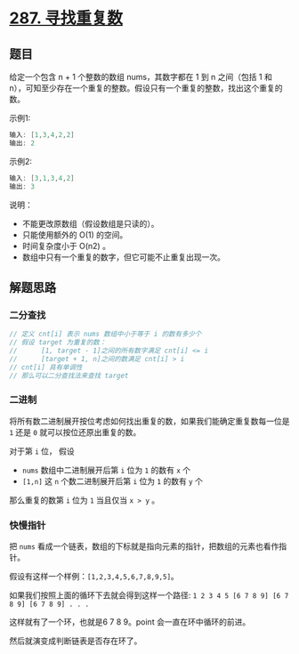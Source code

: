# [287. 寻找重复数](https://leetcode-cn.com/problems/find-the-duplicate-number/)

## 题目

给定一个包含 n + 1 个整数的数组 nums，其数字都在 1 到 n 之间（包括 1 和 n），可知至少存在一个重复的整数。假设只有一个重复的整数，找出这个重复的数。

示例1:

```c
输入: [1,3,4,2,2]
输出: 2
```

示例2:

```c
输入: [3,1,3,4,2]
输出: 3
```

说明：

* 不能更改原数组（假设数组是只读的）。
* 只能使用额外的 O(1) 的空间。
* 时间复杂度小于 O(n2) 。
* 数组中只有一个重复的数字，但它可能不止重复出现一次。

## 解题思路

### 二分查找

```go
// 定义 cnt[i] 表示 nums 数组中小于等于 i 的数有多少个
// 假设 target 为重复的数：
//      [1, target - 1]之间的所有数字满足 cnt[i] <= i
//      [target + 1, n]之间的数满足 cnt[i] > i
// cnt[i] 具有单调性
// 那么可以二分查找法来查找 target
```

### 二进制

将所有数二进制展开按位考虑如何找出重复的数，如果我们能确定重复数每一位是 `1` 还是 `0` 就可以按位还原出重复的数。

对于第 `i` 位， 假设

* `nums` 数组中二进制展开后第 `i` 位为 `1` 的数有 `x` 个
* `[1,n]` 这 `n` 个数二进制展开后第 `i` 位为 `1` 的数有 `y` 个

那么重复的数第 `i` 位为 `1` 当且仅当 `x > y` 。

### 快慢指针

把 `nums` 看成一个链表，数组的下标就是指向元素的指针，把数组的元素也看作指针。

假设有这样一个样例：`[1,2,3,4,5,6,7,8,9,5]`。

如果我们按照上面的循环下去就会得到这样一个路径: `1 2 3 4 5 [6 7 8 9] [6 7 8 9] [6 7 8 9] . . .`

这样就有了一个环，也就是6 7 8 9。point 会一直在环中循环的前进。

然后就演变成判断链表是否存在环了。
